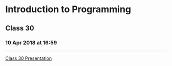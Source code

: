 # Introduction to Programming 
## Class 30
### 10 Apr 2018 at 16:59
---------------------------

[Class 30 Presentation](https://docs.google.com/presentation/d/1dDSj49EyFpLKn8Cw5RCPZ8ke_b_iz-cNrhYXB_XT8xU)
